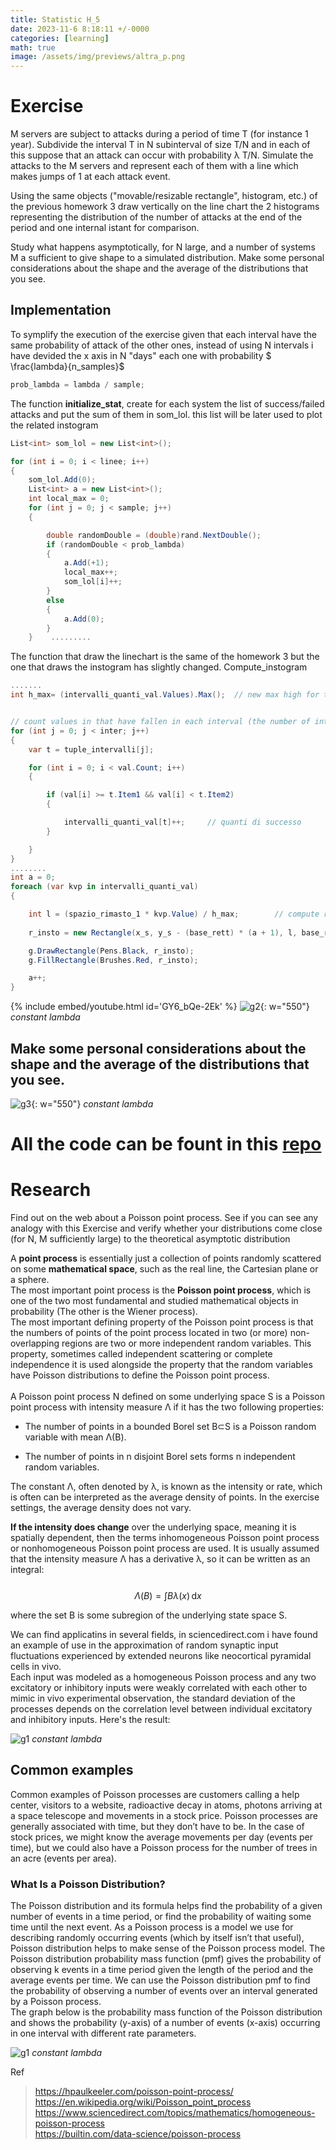 ```yaml
---
title: Statistic H_5
date: 2023-11-6 8:18:11 +/-0000
categories: [learning]
math: true
image: /assets/img/previews/altra_p.png
---
```

# Exercise

M servers are subject to attacks during a period of time T (for instance 1 year).
Subdivide the interval T in N subinterval of size T/N and in each of this suppose that
an attack can occur with probability λ T/N.
Simulate the attacks to the M servers and represent each of them with a line which
makes jumps of 1 at each attack event.

Using the same objects ("movable/resizable rectangle", histogram, etc.) of the previous homework 3
draw vertically on the line chart the 2 histograms representing the distribution of the number
of attacks at the end of the period and one internal istant for comparison.

Study what happens asymptotically, for N large, and a number of systems M a sufficient to give shape to
a simulated distribution. Make some personal considerations about the shape and the average of the distributions that you see.


## Implementation

To symplify the execution of the exercise given that each interval have the same probability of attack of the other ones,
instead of using N intervals i have devided the x axis in N "days" each one with probability $ \frac{lambda}{n_samples}$

```c#
prob_lambda = lambda / sample;
```


The function **initialize_stat**, create for each system the list of success/failed attacks and put the sum of them in som_lol.
this list will be later used to plot the related instogram
```c#
List<int> som_lol = new List<int>();

for (int i = 0; i < linee; i++)
{
    som_lol.Add(0);
    List<int> a = new List<int>();
    int local_max = 0;
    for (int j = 0; j < sample; j++)
    {

        double randomDouble = (double)rand.NextDouble();
        if (randomDouble < prob_lambda)                
        {
            a.Add(+1);
            local_max++;
            som_lol[i]++;
        }
        else
        {
            a.Add(0);
        }
    }    .........
```
The function that draw the linechart is the same of the homework 3 but the one that draws the instogram has slightly changed.
Compute_instogram
```c#
.......
int h_max= (intervalli_quanti_val.Values).Max();  // new max high for the higher rectangle


// count values in that have fallen in each interval (the number of intervals will be the number of rectangle in the instogram)
for (int j = 0; j < inter; j++)      
{
    var t = tuple_intervalli[j];

    for (int i = 0; i < val.Count; i++)
    {

        if (val[i] >= t.Item1 && val[i] < t.Item2)
        {

            intervalli_quanti_val[t]++;     // quanti di successo
        }

    }
}
........
int a = 0;
foreach (var kvp in intervalli_quanti_val)
{

    int l = (spazio_rimasto_1 * kvp.Value) / h_max;        // compute rectangle length                                 
                                                                             
    r_insto = new Rectangle(x_s, y_s - (base_rett) * (a + 1), l, base_rett);   // draw single rectangle

    g.DrawRectangle(Pens.Black, r_insto);
    g.FillRectangle(Brushes.Red, r_insto);

    a++;
}

```


{% include embed/youtube.html id='GY6_bQe-2Ek' %}
![g2](/assets/statiistics/h5/less_sample.png){: w="550"}
_constant lambda_
##  Make some personal considerations about the shape and the average of the distributions that you see.
![g3](/assets/statiistics/h5/h_sample.png){: w="550"}
_constant lambda_


# All the code can be fount in this [repo](https://github.com/Cheroberous/Statistic/tree/main/H5/)

# Research
Find out on the web about a Poisson point process. See if you can see any analogy with this Exercise and verify whether your distributions come close (for N, M sufficiently large) to the theoretical asymptotic distribution

A **point process** is essentially just a collection of points randomly scattered on some **mathematical space**, such as the real line, the Cartesian plane or a sphere. <br>
The most important point process is the **Poisson point process**, which is one of the two most fundamental and studied mathematical objects in probability (The other is the Wiener process). <br>
The most important defining property of the Poisson point process is that the numbers of points of the point process located in two (or more) non-overlapping regions are two or more independent random variables. This property, sometimes called independent scattering or complete independence it is used alongside the property that the random variables have Poisson distributions to define the Poisson point process. <br>
<br>
A Poisson point process N defined on some underlying space S is a Poisson point process with intensity measure Λ if it has the two following properties:

+ The number of points in a bounded Borel set B⊂S is a Poisson random variable with mean Λ(B).

+ The number of points in n disjoint Borel sets forms n independent random variables.

The constant Λ, often denoted by λ, is known as the intensity or rate, which is often can be interpreted as the average density of points. In the exercise settings, the average density does not vary.


**If the intensity does change** over the underlying space, meaning it is spatially dependent, then the terms inhomogeneous Poisson point process or nonhomogeneous Poisson point process are used. It is usually assumed that the intensity measure Λ has a derivative λ, so it can be written as an integral: <br>
<br>
$$
Λ(B)=\int Bλ(x)\,\mathrm{d}x
$$
<!--Λ(B)=∫Bλ(x)dx, -->

where the set B is some subregion of the underlying state space S. <br>

We can find applicatins in several fields, in sciencedirect.com i have found an example of use in the approximation of random synaptic input fluctuations experienced by extended neurons like neocortical pyramidal cells in vivo. <br>
Each input was modeled as a homogeneous Poisson process and any two excitatory or inhibitory inputs were weakly correlated with each other to mimic in vivo experimental observation, the standard deviation of the processes depends on the correlation level between individual excitatory and inhibitory inputs. Here's the result: <br>

![g1](/assets/statiistics/h5/poisson_1.jpg)
_constant lambda_


## Common examples
Common examples of Poisson processes are customers calling a help center, visitors to a website, radioactive decay in atoms, photons arriving at a space telescope and movements in a stock price. Poisson processes are generally associated with time, but they don’t have to be. In the case of stock prices, we might know the average movements per day (events per time), but we could also have a Poisson process for the number of trees in an acre (events per area).

### What Is a Poisson Distribution?
The Poisson distribution and its formula helps find the probability of a given number of events in a time period, or find the probability of waiting some time until the next event. As a Poisson process is a model we use for describing randomly occurring events (which by itself isn’t that useful), Poisson distribution helps to make sense of the Poisson process model.
The Poisson distribution probability mass function (pmf) gives the probability of observing k events in a time period given the length of the period and the average events per time. 
We can use the Poisson distribution pmf to find the probability of observing a number of events over an interval generated by a Poisson process. <br>
The graph below is the probability mass function of the Poisson distribution and shows the probability (y-axis) of a number of events (x-axis) occurring in one interval with different rate parameters.

![g1](/assets/statiistics/h5/pmf.png)
_constant lambda_

Ref
>https://hpaulkeeler.com/poisson-point-process/ <br>
>https://en.wikipedia.org/wiki/Poisson_point_process <br>
>https://www.sciencedirect.com/topics/mathematics/homogeneous-poisson-process <br>
>https://builtin.com/data-science/poisson-process <br>

